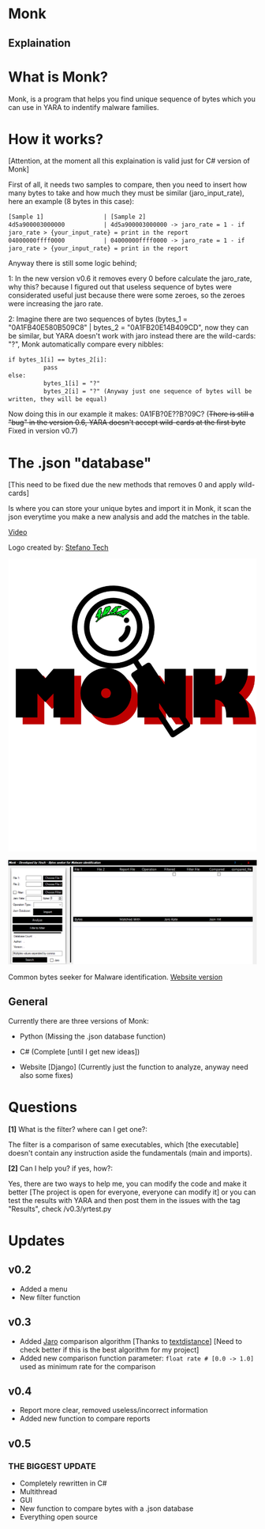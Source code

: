 # Monk
## Explaination
# What is Monk?
Monk, is a program that helps you find unique sequence of bytes which you can use in YARA to indentify malware families.

        
# How it works?


[Attention, at the moment all this explaination is valid just for C# version of Monk]

First of all, it needs two samples to compare, then you need to insert how many bytes to take and how much they must be similar (jaro_input_rate), here an example (8 bytes in this case):
```
[Sample 1]                 | [Sample 2]
4d5a900003000000           | 4d5a900003000000 -> jaro_rate = 1 - if jaro_rate > {your_input_rate} = print in the report
04000000ffff0000           | 04000000ffff0000 -> jaro_rate = 1 - if jaro_rate > {your_input_rate} = print in the report
```
Anyway there is still some logic behind;

1:
In the new version v0.6 it removes every 0 before calculate the jaro_rate, why this? because I figured out that useless sequence
of bytes were considerated useful just because there were some zeroes, so the zeroes were increasing the jaro rate.

2:
Imagine there are two sequences of bytes (bytes_1 = "0A1FB40E580B509C8" | bytes_2 = "0A1FB20E14B409CD", now they can be similar, but YARA doesn't work with jaro
instead there are the wild-cards: "?", Monk automatically compare every nibbles:


```
if bytes_1[i] == bytes_2[i]:
          pass
else:
          bytes_1[i] = "?"
          bytes_2[i] = "?" (Anyway just one sequence of bytes will be written, they will be equal)
```

Now doing this in our example it makes:
0A1FB?0E??B?09C? (~~There is still a "bug" in the version 0.6, YARA doesn't accept wild-cards at the first byte~~ Fixed in version v0.7)

# The .json "database"

[This need to be fixed due the new methods that removes 0 and apply wild-cards]

Is where you can store your unique bytes and import it in Monk, it scan the json everytime you make a new analysis and add the matches in the table.
 
[Video](https://youtu.be/F7T1lGaJmj8)

Logo created by: [Stefano Tech](https://www.youtube.com/channel/UCf-ZEAjv-Fo7UlFLXSo0zgg)



![](https://github.com/Finch4/Monk/blob/master/Monk%20Logo%202.0.png?raw=true)



![](https://github.com/Finch4/Monk/blob/master/Monk_1.PNG?raw=true)

Common bytes seeker for Malware identification.
[Website version](http://finch4.pythonanywhere.com/)
## General

Currently there are three versions of Monk:

 - Python (Missing the .json database function)

 - C# (Complete [until I get new ideas])

 - Website [Django] (Currently just the function to analyze, anyway need also some fixes)




# Questions
__[1]__ What is the filter? where can I get one?:

The filter is a comparison of same executables, which [the executable] doesn't contain any instruction aside the fundamentals (main and imports).

__[2]__ Can I help you? if yes, how?:

Yes, there are two ways to help me, you can modify the code and make it better [The project is open for everyone, everyone can modify it] or you can test the results with YARA and then post them in the issues with the tag "Results", check /v0.3/yrtest.py


# Updates
## v0.2
- Added a menu
- New filter function
## v0.3
- Added [Jaro](https://en.wikipedia.org/wiki/Jaro%E2%80%93Winkler_distance) comparison algorithm [Thanks to [textdistance](https://pypi.org/project/textdistance/)] [Need to check better if this is the best algorithm for my project]
- Added new comparison function parameter:  ```float rate # [0.0 -> 1.0]``` used as minimum rate for the comparison
## v0.4
- Report more clear, removed useless/incorrect information
- Added new function to compare reports
## v0.5
### THE BIGGEST UPDATE
- Completely rewritten in C#
- Multithread
- GUI
- New function to compare bytes with a .json database
- Everything open source
